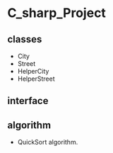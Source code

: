 # C_sharp_Project


## classes 
* City
* Street
* HelperCity
* HelperStreet

## interface 

##  algorithm
*  QuickSort algorithm.
